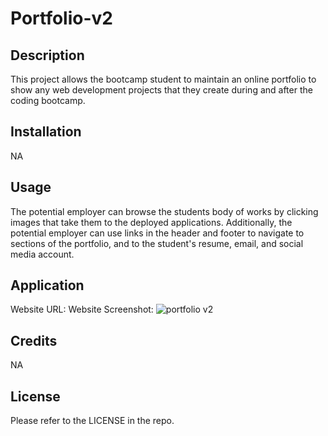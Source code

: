 # Portfolio-v2



## Description


This project allows the bootcamp student to maintain an online portfolio to show any web development projects that they create during and after the coding bootcamp.


## Installation


NA


## Usage


The potential employer can browse the students body of works by clicking images that take them to the deployed applications. Additionally, 
the potential employer can use links in the header and footer to navigate to sections of the portfolio, and to the student's resume, email, and 
social media account.


## Application


Website URL: 
Website Screenshot: ![portfolio v2](https://user-images.githubusercontent.com/111660791/223894536-d86cca48-787c-4b6d-a84f-3ce9f9f40d14.PNG)



## Credits


NA


## License


Please refer to the LICENSE in the repo.

